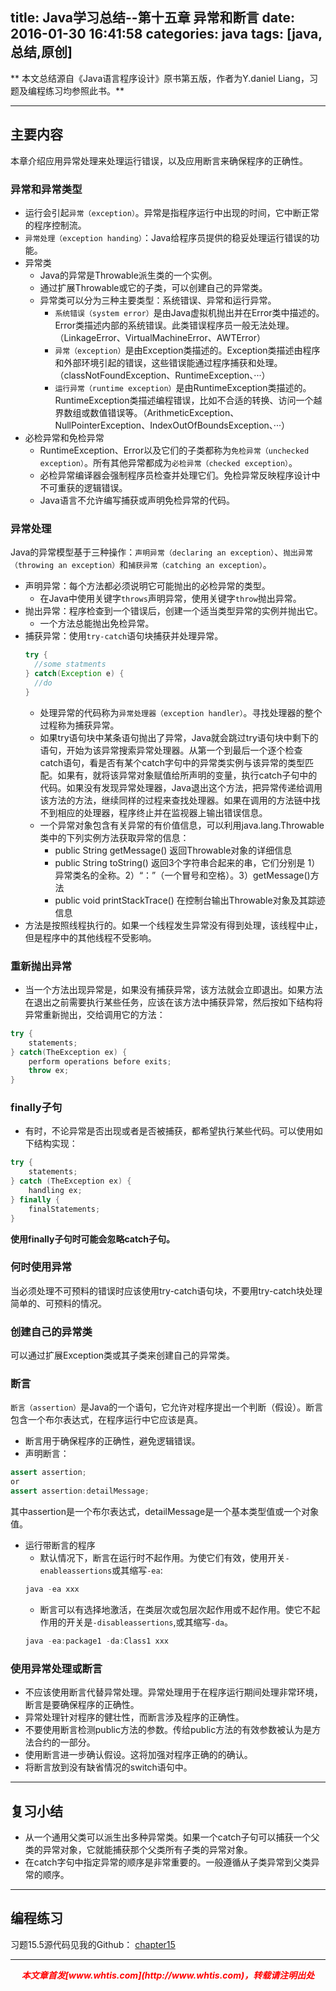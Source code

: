 title: Java学习总结--第十五章 异常和断言
date: 2016-01-30 16:41:58
categories: java
tags: [java,总结,原创]
---

** 本文总结源自《Java语言程序设计》原书第五版，作者为Y.daniel Liang，习题及编程练习均参照此书。**

---

## 主要内容
本章介绍应用异常处理来处理运行错误，以及应用断言来确保程序的正确性。

### 异常和异常类型
- 运行会引起`异常（exception）`。异常是指程序运行中出现的时间，它中断正常的程序控制流。
- `异常处理（exception handing）`：Java给程序员提供的稳妥处理运行错误的功能。
- 异常类
  + Java的异常是Throwable派生类的一个实例。		
  + 通过扩展Throwable或它的子类，可以创建自己的异常类。
  + 异常类可以分为三种主要类型：系统错误、异常和运行异常。
    * `系统错误（system error）`是由Java虚拟机抛出并在Error类中描述的。Error类描述内部的系统错误。此类错误程序员一般无法处理。（LinkageError、VirtualMachineError、AWTError）
    * `异常（exception）`是由Exception类描述的。Exception类描述由程序和外部环境引起的错误，这些错误能通过程序捕获和处理。（classNotFoundException、RuntimeException、···）
    * `运行异常（runtime exception）`是由RuntimeException类描述的。RuntimeException类描述编程错误，比如不合适的转换、访问一个越界数组或数值错误等。（ArithmeticException、NullPointerException、IndexOutOfBoundsException、···）
- 必检异常和免检异常
  + RuntimeException、Error以及它们的子类都称为`免检异常（unchecked exception）`。所有其他异常都成为`必检异常（checked exception）`。
  + 必检异常编译器会强制程序员检查并处理它们。免检异常反映程序设计中不可重获的逻辑错误。
  + Java语言不允许编写捕获或声明免检异常的代码。

### 异常处理
Java的异常模型基于三种操作：`声明异常（declaring an exception）`、`抛出异常（throwing an exception）`和`捕获异常（catching an exception）`。
- 声明异常：每个方法都必须说明它可能抛出的必检异常的类型。
  + 在Java中使用关键字`throws`声明异常，使用关键字`throw`抛出异常。
- 抛出异常：程序检查到一个错误后，创建一个适当类型异常的实例并抛出它。
  + 一个方法总能抛出免检异常。
- 捕获异常：使用`try-catch`语句块捕获并处理异常。
  ```java
  try {
  	//some statments
  } catch(Exception e) {
  	//do
  }
  ```
  + 处理异常的代码称为`异常处理器（exception handler）`。寻找处理器的整个过程称为捕获异常。
  + 如果try语句块中某条语句抛出了异常，Java就会跳过try语句块中剩下的语句，开始为该异常搜索异常处理器。从第一个到最后一个逐个检查catch语句，看是否有某个catch字句中的异常类实例与该异常的类型匹配。如果有，就将该异常对象赋值给所声明的变量，执行catch子句中的代码。如果没有发现异常处理器，Java退出这个方法，把异常传递给调用该方法的方法，继续同样的过程来查找处理器。如果在调用的方法链中找不到相应的处理器，程序终止并在监视器上输出错误信息。
  + 一个异常对象包含有关异常的有价值信息，可以利用java.lang.Throwable类中的下列实例方法获取异常的信息：
    * public String getMessage() 返回Throwable对象的详细信息
    * public String toString() 返回3个字符串合起来的串，它们分别是 1）异常类名的全称。2）“：”（一个冒号和空格）。3）getMessage()方法
    * public void printStackTrace() 在控制台输出Throwable对象及其踪迹信息
- 方法是按照线程执行的。如果一个线程发生异常没有得到处理，该线程中止，但是程序中的其他线程不受影响。

### 重新抛出异常
- 当一个方法出现异常是，如果没有捕获异常，该方法就会立即退出。如果方法在退出之前需要执行某些任务，应该在该方法中捕获异常，然后按如下结构将异常重新抛出，交给调用它的方法：
```java
try {
	statements;
} catch(TheException ex) {
	perform operations before exits;
	throw ex;
}
```

### finally子句
- 有时，不论异常是否出现或者是否被捕获，都希望执行某些代码。可以使用如下结构实现：
```java
try {
	statements;
} catch (TheException ex) {
	handling ex;
} finally {
	finalStatements;
}
```
**使用finally子句时可能会忽略catch子句。**

### 何时使用异常
当必须处理不可预料的错误时应该使用try-catch语句块，不要用try-catch块处理简单的、可预料的情况。

### 创建自己的异常类
可以通过扩展Exception类或其子类来创建自己的异常类。

### 断言
`断言（assertion）`是Java的一个语句，它允许对程序提出一个判断（假设）。断言包含一个布尔表达式，在程序运行中它应该是真。
- 断言用于确保程序的正确性，避免逻辑错误。
- 声明断言：
```java
assert assertion;
or
assert assertion:detailMessage;
```
其中assertion是一个布尔表达式，detailMessage是一个基本类型值或一个对象值。
- 运行带断言的程序
  + 默认情况下，断言在运行时不起作用。为使它们有效，使用开关`-enableassertions`或其缩写`-ea`:
  ```java
  java -ea xxx
  ```
  + 断言可以有选择地激活，在类层次或包层次起作用或不起作用。使它不起作用的开关是`-disableassertions`,或其缩写`-da`。
  ```java
  java -ea:package1 -da:Class1 xxx
  ```

### 使用异常处理或断言
- 不应该使用断言代替异常处理。异常处理用于在程序运行期间处理非常环境，断言是要确保程序的正确性。
- 异常处理针对程序的健壮性，而断言涉及程序的正确性。
- 不要使用断言检测public方法的参数。传给public方法的有效参数被认为是方法合约的一部分。
- 使用断言进一步确认假设。这将加强对程序正确的的确认。
- 将断言放到没有缺省情况的switch语句中。

---

## 复习小结
- 从一个通用父类可以派生出多种异常类。如果一个catch子句可以捕获一个父类的异常对象，它就能捕获那个父类所有子类的异常对象。
- 在catch字句中指定异常的顺序是非常重要的。一般遵循从子类异常到父类异常的顺序。

---

## 编程练习
习题15.5源代码见我的Github： [chapter15](https://github.com/whtis/Java-Exercises/tree/master/chapter15/src)

---
<div align="center" style="color:red;width=80px;height:90px;" onmouseout="this.style.border='1px solid blue'" onmouseover="this.style.border='none'">
<p style="font-weight:bold;font-style:italic;">本文章首发[www.whtis.com](http://www.whtis.com)，转载请注明出处</p>
</div>